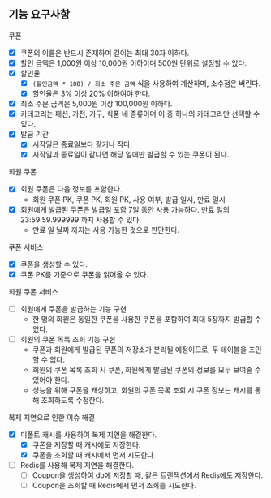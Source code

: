 ## 기능 요구사항

쿠폰
- [x] 쿠폰의 이름은 반드시 존재하며 길이는 최대 30자 이하다.
- [x] 할인 금액은 1,000원 이상 10,000원 이하이며 500원 단위로 설정할 수 있다.
- [x] 할인율
    - [x] `(할인금액 * 100) / 최소 주문 금액` 식을 사용하여 계산하며, 소수점은 버린다.
    - [x] 할인율은 3% 이상 20% 이하여야 한다.
- [x] 최소 주문 금액은 5,000원 이상 100,000원 이하다.
- [x] 카테고리는 패션, 가전, 가구, 식품 네 종류이며 이 중 하나의 카테고리만 선택할 수 있다.
- [x] 발급 기간
    - [x] 시작일은 종료일보다 같거나 작다.
    - [x] 시작일과 종료일이 같다면 해당 일에만 발급할 수 있는 쿠폰이 된다.

회원 쿠폰
- [x] 회원 쿠폰은 다음 정보를 포함한다.
  - 회원 쿠폰 PK, 쿠폰 PK, 회원 PK, 사용 여부, 발급 일시, 만료 일시
- [x] 회원에게 발급된 쿠폰은 발급일 포함 7일 동안 사용 가능하다. 만료 일의 23:59:59.999999 까지 사용할 수 있다.
  - 만료 일 날짜 까지는 사용 가능한 것으로 판단한다.

쿠폰 서비스
- [x] 쿠폰을 생성할 수 있다.
- [x] 쿠폰 PK를 기준으로 쿠폰을 읽어올 수 있다.

회원 쿠폰 서비스
- [ ] 회원에게 쿠폰을 발급하는 기능 구현
  - 한 명의 회원은 동일한 쿠폰을 사용한 쿠폰을 포함하여 최대 5장까지 발급할 수 있다.
- [ ] 회원의 쿠폰 목록 조회 기능 구현
  - 쿠폰과 회원에게 발급된 쿠폰의 저장소가 분리될 예정이므로, 두 테이블을 조인할 수 없다.
  - 회원의 쿠폰 목록 조회 시 쿠폰, 회원에게 발급된 쿠폰의 정보를 모두 보여줄 수 있어야 한다.
  - 성능을 위해 쿠폰을 캐싱하고, 회원의 쿠폰 목록 조회 시 쿠폰 정보는 캐시를 통해 조회하도록 수정한다.

복제 지연으로 인한 이슈 해결
- [x] 디폴트 캐시를 사용하여 복제 지연을 해결한다.
  - [x] 쿠폰을 저장할 때 캐시에도 저장한다.
  - [x] 쿠폰을 조회할 때 캐시에서 먼저 시도한다.
- [ ] Redis를 사용해 복제 지연을 해결한다.
  - [ ] Coupon을 생성하여 db에 저장할 때, 같은 트랜잭션에서 Redis에도 저장한다.
  - [ ] Coupon을 조회할 때 Redis에서 먼저 조회를 시도한다.
